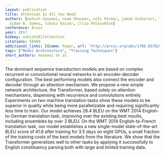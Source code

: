 ```yaml
---
layout: publication
title: Attention Is All You Need
authors: [ashish Vaswani, noam Shazeer, niki Parmar, jakob Uszkoreit, llion Jones,
  aidan N. Gomez, lukasz Kaiser, illia Polosukhin]
conference: Arxiv
year: 2017
bibkey: ashish2017attention
citations: 59469
additional_links: [{name: Paper, url: 'http://arxiv.org/abs/1706.03762v7'}]
tags: ["Model Architecture", "Training Techniques"]
short_authors: Vaswani et al.
---
```

The dominant sequence transduction models are based on complex recurrent or
convolutional neural networks in an encoder-decoder configuration. The best
performing models also connect the encoder and decoder through an attention
mechanism. We propose a new simple network architecture, the Transformer, based
solely on attention mechanisms, dispensing with recurrence and convolutions
entirely. Experiments on two machine translation tasks show these models to be
superior in quality while being more parallelizable and requiring significantly
less time to train. Our model achieves 28.4 BLEU on the WMT 2014
English-to-German translation task, improving over the existing best results,
including ensembles by over 2 BLEU. On the WMT 2014 English-to-French
translation task, our model establishes a new single-model state-of-the-art
BLEU score of 41.8 after training for 3.5 days on eight GPUs, a small fraction
of the training costs of the best models from the literature. We show that the
Transformer generalizes well to other tasks by applying it successfully to
English constituency parsing both with large and limited training data.